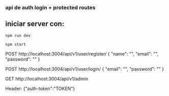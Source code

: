 ### api de auth login + protected routes

## iniciar server con:
 `npm run dev`

 `npm start`



POST
http://localhost:3004/api/v1/user/register/
{
    "name": "",
    "email": "",
    "password": ""
}

POST
http://localhost:3004/api/v1/user/login/
{
    "email": "",
    "password": ""
}

GET
http://localhost:3004/api/v1/admin

Header: {"auth-token":"TOKEN"}
